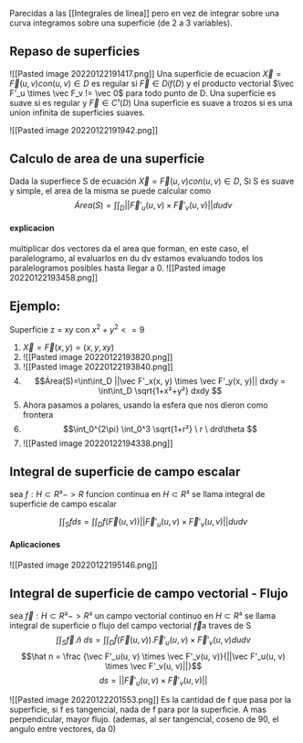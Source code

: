 Parecidas a las [[Integrales de linea]] pero en vez de integrar sobre una curva integramos sobre una superficie (de 2 a 3 variables).

## Repaso de superficies
![[Pasted image 20220122191417.png]]
Una superficie de ecuacion $\vec X = \vec F(u ,v) con (u, v) \in D$ es regular si $\vec F \in Dif(D)$ y el producto vectorial $\vec F'_u \times \vec F_v != \vec 0$ para todo punto de D.
Una superficie es suave si es regular y $\vec F \in C¹(D)$
Una superficie es suave a trozos si es una union infinita de superficies suaves.

![[Pasted image 20220122191942.png]]
## Calculo de area de una superficie
Dada la superfiece S de ecuación $\vec X = \vec F(u ,v) con (u, v) \in D$, Si S es suave y simple, el area de la misma se puede calcular como 
$$Área(S)=\int\int_D ||\vec F'_u(u, v) \times \vec F'_v(u, v)|| dudv$$
#### explicacion
multiplicar dos vectores da el area que forman, en este caso, el paralelogramo, al evaluarlos en du dv estamos evaluando todos los paralelogramos posibles hasta llegar a 0.
![[Pasted image 20220122193458.png]]

## Ejemplo: 
Superficie z = xy con $x^2+y^2<= 9$
1. $\vec X = \vec F(x, y) = (x, y, xy)$
2. ![[Pasted image 20220122193820.png]]
3. ![[Pasted image 20220122193840.png]]
4. $$Área(S)=\int\int_D ||\vec F'_x(x, y) \times \vec F'_y(x, y)|| dxdy = \int\int_D \sqrt{1+x²+y²} dxdy $$
5. Ahora pasamos a polares, usando la esfera que nos dieron como frontera
6. $$\int_0^{2\pi} \int_0^3 \sqrt{1+r²} \  r 
 \ drd\theta $$
 7. ![[Pasted image 20220122194338.png]]
 ## Integral de superficie de campo escalar
 sea $f: H \subset R³ ->R$ funcion continua en $H \subset R³$ se llama integral de superficie de campo escalar

 $$\int\int_S f ds= \int\int_D f(\vec F(u ,v))||\vec F'_u(u, v) \times \vec F'_v(u, v)|| dudv$$

 #### Aplicaciones 
 ![[Pasted image 20220122195146.png]]

## Integral de superficie de campo vectorial - Flujo
sea $\vec f:H \subset R³ -> R³$ un campo vectorial continuo en $H \subset R³$ se llama integral de superficie o flujo del campo vectorial $\vec f$a traves de S
 $$\int\int_S \vec f.\hat n\ ds= \int\int_D \hat f(\vec F(u ,v)).\vec F'_u(u, v) \times \vec F'_v(u, v)dudv$$
 $$\hat n = \frac {\vec F'_u(u, v) \times \vec F'_v(u, v)}{||\vec F'_u(u, v) \times \vec F'_v(u, v)||}$$
 $$ds=||\vec F'_u(u, v) \times \vec F'_v(u, v)||$$

 ![[Pasted image 20220122201553.png]] Es la cantidad de f que pasa por la superficie, si f es tangencial, nada de f para por la superficie. A mas perpendicular, mayor flujo. (ademas, al ser tangencial, coseno de 90, el angulo entre vectores, da 0)